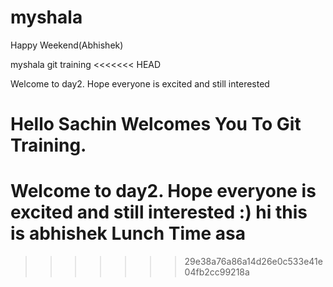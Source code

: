 myshala
=======
Happy Weekend(Abhishek) 

myshala git training 
<<<<<<< HEAD

Welcome to day2. Hope everyone is excited and still interested

Hello Sachin Welcomes You To Git Training. 
=======
Welcome to day2. Hope everyone is excited and still interested  :)
hi this is abhishek
Lunch Time
asa
=======
 
>>>>>>> 29e38a76a86a14d26e0c533e41e04fb2cc99218a
